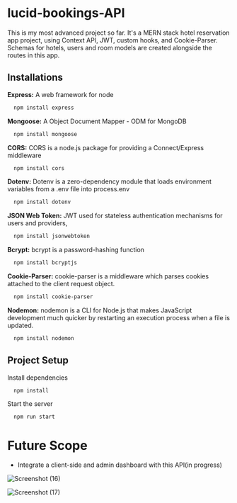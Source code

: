 # lucid-bookings-API
This is my most advanced project so far. It's a MERN stack hotel reservation app project, using Context API, JWT, custom hooks, and Cookie-Parser. Schemas for hotels, users and room models are created alongside the routes in this app. 

## Installations

**Express:** A web framework for node

```bash
  npm install express
```
**Mongoose:**  A Object Document Mapper - ODM for MongoDB

```bash
  npm install mongoose
```

**CORS:**  CORS is a node.js package for providing a Connect/Express middleware

```bash
  npm install cors
```

**Dotenv:**  Dotenv is a zero-dependency module that loads environment variables from a .env file into process.env

```bash
  npm install dotenv
```
**JSON Web Token:**  JWT used for stateless authentication mechanisms for users and providers,

```bash
  npm install jsonwebtoken
```
**Bcrypt:**  bcrypt is a password-hashing function

```bash
  npm install bcryptjs
```
**Cookie-Parser:**  cookie-parser is a middleware which parses cookies attached to the client request object.

```bash
  npm install cookie-parser
```
**Nodemon:**  nodemon is a CLI for Node.js that makes JavaScript development much quicker by restarting an execution process when a file is updated.

```bash
  npm install nodemon
```
## Project Setup

Install dependencies

```bash
  npm install
```
Start the server

```bash
  npm run start
```
# Future Scope
- Integrate a client-side and admin dashboard with this API(in progress)
 
![Screenshot (16)](https://user-images.githubusercontent.com/57482590/173204069-db626c06-03e3-406b-99a1-1eac0b135d26.png)

![Screenshot (17)](https://user-images.githubusercontent.com/57482590/173204074-b6babb33-9946-45b6-b77d-1a8ba2ebd243.png)

